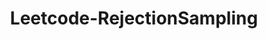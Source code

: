 ---
layout: posts_by_category
categories: Leetcode-RejectionSampling
title: Leetcode-RejectionSampling
permalink: /category/Leetcode-RejectionSampling
---